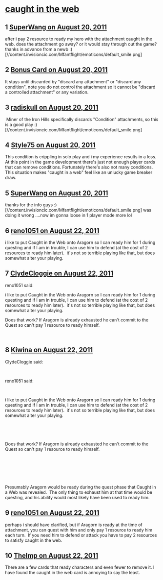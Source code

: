 # [caught in the web](https://community.fantasyflightgames.com/topic/51863-caught-in-the-web/)

## 1 [SuperWang on August 20, 2011](https://community.fantasyflightgames.com/topic/51863-caught-in-the-web/?do=findComment&comment=517292)

after i pay 2 resource to ready my hero with the attachment caught in the web. does the attachment go away? or it would stay through out the game? thanks in advance from a newb :) [//content.invisioncic.com/Mfantflight/emoticons/default_smile.png]

## 2 [Bonus Card on August 20, 2011](https://community.fantasyflightgames.com/topic/51863-caught-in-the-web/?do=findComment&comment=517308)

It stays until discarded by "discard any attachment" or "discard any condition", note you do not control the attachment so it cannot be "discard a controlled attachment" or any variation.

## 3 [radiskull on August 20, 2011](https://community.fantasyflightgames.com/topic/51863-caught-in-the-web/?do=findComment&comment=517336)

 Miner of the Iron Hills specifically discards "Condition" attachments, so this is a good play :) [//content.invisioncic.com/Mfantflight/emoticons/default_smile.png]

## 4 [Style75 on August 20, 2011](https://community.fantasyflightgames.com/topic/51863-caught-in-the-web/?do=findComment&comment=517375)

This condition is crippling in solo play and i my experience results in a loss. At this point in the game development there's just not enough player cards that can remove conditions. Fortunately there's also not many conditions. This situation makes "caught in a web" feel like an unlucky game breaker draw.

## 5 [SuperWang on August 20, 2011](https://community.fantasyflightgames.com/topic/51863-caught-in-the-web/?do=findComment&comment=517479)

thanks for the info guys :) [//content.invisioncic.com/Mfantflight/emoticons/default_smile.png] was doing it wrong ....now im gonna loose in 1 player mode more lol

## 6 [reno1051 on August 22, 2011](https://community.fantasyflightgames.com/topic/51863-caught-in-the-web/?do=findComment&comment=518088)

i like to put Caught in the Web onto Aragorn so I can ready him for 1 during questing and if I am in trouble, I can use him to defend (at the cost of 2 resources to ready him later).  it's not so terrible playing like that, but does somewhat alter your playing.

## 7 [ClydeCloggie on August 22, 2011](https://community.fantasyflightgames.com/topic/51863-caught-in-the-web/?do=findComment&comment=518093)

reno1051 said:

i like to put Caught in the Web onto Aragorn so I can ready him for 1 during questing and if I am in trouble, I can use him to defend (at the cost of 2 resources to ready him later).  it's not so terrible playing like that, but does somewhat alter your playing.



Does that work? If Aragorn is already exhausted he can't commit to the Quest so can't pay 1 resource to ready himself.

 

## 8 [Kiwina on August 22, 2011](https://community.fantasyflightgames.com/topic/51863-caught-in-the-web/?do=findComment&comment=518108)

ClydeCloggie said:

 

reno1051 said:

 

i like to put Caught in the Web onto Aragorn so I can ready him for 1 during questing and if I am in trouble, I can use him to defend (at the cost of 2 resources to ready him later).  it's not so terrible playing like that, but does somewhat alter your playing.

 

 

Does that work? If Aragorn is already exhausted he can't commit to the Quest so can't pay 1 resource to ready himself.

 

 

 

Presumably Aragorn would be ready during the quest phase that Caught in a Web was revealed.  The only thing to exhaust him at that time would be questing, and his ability would most likely have been used to ready him.

## 9 [reno1051 on August 22, 2011](https://community.fantasyflightgames.com/topic/51863-caught-in-the-web/?do=findComment&comment=518352)

perhaps i should have clarified, but if Aragorn is ready at the time of attachment, you can quest with him and only pay 1 resource to ready him each turn.  If you need him to defend or attack you have to pay 2 resources to satisfy caught in the web.

## 10 [TheImp on August 22, 2011](https://community.fantasyflightgames.com/topic/51863-caught-in-the-web/?do=findComment&comment=518399)

There are a few cards that ready characters and even fewer to remove it. I have found the caught in the web card is annoying to say the least.

